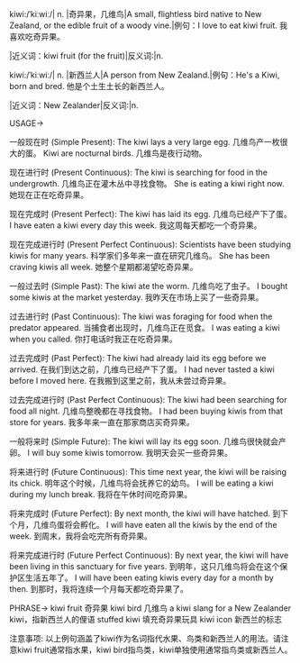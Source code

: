 kiwi:/ˈkiːwiː/| n. |奇异果，几维鸟|A small, flightless bird native to New Zealand, or the edible fruit of a woody vine.|例句：I love to eat kiwi fruit. 我喜欢吃奇异果。

|近义词：kiwi fruit (for the fruit)|反义词:|n.

kiwi:/ˈkiːwiː/| n. |新西兰人|A person from New Zealand.|例句：He's a Kiwi, born and bred. 他是个土生土长的新西兰人。

|近义词：New Zealander|反义词:|n.


USAGE->

一般现在时 (Simple Present):
The kiwi lays a very large egg. 几维鸟产一枚很大的蛋。
Kiwi are nocturnal birds. 几维鸟是夜行动物。

现在进行时 (Present Continuous):
The kiwi is searching for food in the undergrowth.  几维鸟正在灌木丛中寻找食物。
She is eating a kiwi right now. 她现在正在吃奇异果。


现在完成时 (Present Perfect):
The kiwi has laid its egg.  几维鸟已经产下了蛋。
I have eaten a kiwi every day this week. 我这周每天都吃一个奇异果。


现在完成进行时 (Present Perfect Continuous):
Scientists have been studying kiwis for many years. 科学家们多年来一直在研究几维鸟。
She has been craving kiwis all week. 她整个星期都渴望吃奇异果。


一般过去时 (Simple Past):
The kiwi ate the worm. 几维鸟吃了虫子。
I bought some kiwis at the market yesterday. 我昨天在市场上买了一些奇异果。


过去进行时 (Past Continuous):
The kiwi was foraging for food when the predator appeared. 当捕食者出现时，几维鸟正在觅食。
I was eating a kiwi when you called. 你打电话时我正在吃奇异果。


过去完成时 (Past Perfect):
The kiwi had already laid its egg before we arrived. 在我们到达之前，几维鸟已经产下了蛋。
I had never tasted a kiwi before I moved here. 在我搬到这里之前，我从未尝过奇异果。


过去完成进行时 (Past Perfect Continuous):
The kiwi had been searching for food all night. 几维鸟整晚都在寻找食物。
I had been buying kiwis from that store for years. 我多年来一直在那家商店买奇异果。


一般将来时 (Simple Future):
The kiwi will lay its egg soon. 几维鸟很快就会产卵。
I will buy some kiwis tomorrow. 我明天会买一些奇异果。


将来进行时 (Future Continuous):
This time next year, the kiwi will be raising its chick. 明年这个时候，几维鸟将会抚养它的幼鸟。
I will be eating a kiwi during my lunch break. 我将在午休时间吃奇异果。


将来完成时 (Future Perfect):
By next month, the kiwi will have hatched. 到下个月，几维鸟蛋将会孵化。
I will have eaten all the kiwis by the end of the week. 到周末，我将会吃完所有奇异果。


将来完成进行时 (Future Perfect Continuous):
By next year, the kiwi will have been living in this sanctuary for five years. 到明年，这只几维鸟将会在这个保护区生活五年了。
I will have been eating kiwis every day for a month by then. 到那时，我将连续一个月每天都吃奇异果了。


PHRASE->
kiwi fruit 奇异果
kiwi bird 几维鸟
a kiwi slang for a New Zealander  kiwi，指新西兰人的俚语
stuffed kiwi 填充奇异果玩具
kiwi icon  新西兰的标志


注意事项:
以上例句涵盖了kiwi作为名词指代水果、鸟类和新西兰人的用法。请注意kiwi fruit通常指水果，kiwi bird指鸟类，kiwi单独使用通常指鸟类或新西兰人。
